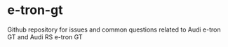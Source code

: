 # e-tron-gt
Github repository for issues and common questions related to Audi e-tron GT and Audi RS e-tron GT
